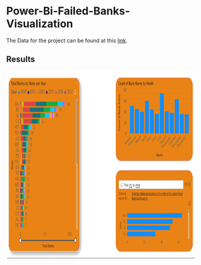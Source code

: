 # Power-Bi-Failed-Banks-Visualization
The Data for the project can be found at this [link](https://catalog.data.gov/dataset/fdic-failed-bank-list).

## Results
<p align="center">
  <img src="https://github.com/Hammad-12/Power-Bi-Failed-Banks-Visualization/blob/main/Results.PNG" width="500" height="500" title="hover text">
<!--   <img src="your_relative_path_here_number_2_large_name" width="350" alt="accessibility text"> -->
</p>
